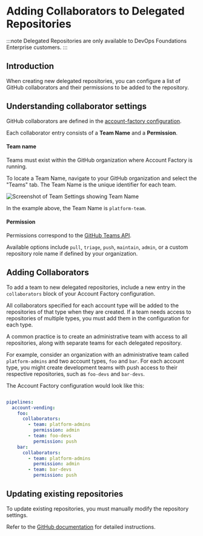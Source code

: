 # Adding Collaborators to Delegated Repositories

:::note
Delegated Repositories are only available to DevOps Foundations Enterprise customers.
:::

## Introduction

When creating new delegated repositories, you can configure a list of GitHub collaborators and their permissions to be added to the repository.

## Understanding collaborator settings

GitHub collaborators are defined in the [account-factory configuration](/2.0/reference/accountfactory/configurations#github-collaborators).

Each collaborator entry consists of a **Team Name** and a **Permission**.

#### Team name

Teams must exist within the GitHub organization where Account Factory is running.

To locate a Team Name, navigate to your GitHub organization and select the "Teams" tab. The Team Name is the unique identifier for each team.

![Screenshot of Team Settings showing Team Name](/img/accountfactory/team-name.png)

In the example above, the Team Name is `platform-team`.

#### Permission

Permissions correspond to the <span class="external-link"><a href="https://docs.github.com/en/rest/teams/teams?apiVersion=2022-11-28#add-or-update-team-repository-permissions">GitHub Teams API</a></span>. 

Available options include `pull`, `triage`, `push`, `maintain`, `admin`, or a custom repository role name if defined by your organization.

## Adding Collaborators

To add a team to new delegated repositories, include a new entry in the `collaborators` block of your Account Factory configuration.

All collaborators specified for each account type will be added to the repositories of that type when they are created. If a team needs access to repositories of multiple types, you must add them in the configuration for each type.

A common practice is to create an administrative team with access to all repositories, along with separate teams for each delegated repository.

For example, consider an organization with an administrative team called `platform-admins` and two account types, `foo` and `bar`. For each account type, you might create development teams with push access to their respective repositories, such as `foo-devs` and `bar-devs`.

The Account Factory configuration would look like this:

```yml title="./.gruntwork/config.yml"

pipelines:
  account-vending:
    foo:
      collaborators:
        - team: platform-admins
          permission: admin
        - team: foo-devs
          permission: push
    bar:
      collaborators:
        - team: platform-admins
          permission: admin
        - team: bar-devs
          permission: push
```

## Updating existing repositories

To update existing repositories, you must manually modify the repository settings.

Refer to the <span class="external-link"><a href="https://docs.github.com/en/repositories/managing-your-repositorys-settings-and-features/managing-repository-settings/managing-teams-and-people-with-access-to-your-repository">GitHub documentation</a></span> for detailed instructions.
